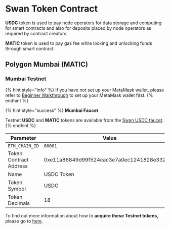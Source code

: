 # Swan Token Contract

**USDC** token is used to pay node operators for data storage and computing for smart contracts and also for deposits placed by node operators as required by contract creators.

**MATIC** token is used to pay gas fee while locking and unlocking funds through smart contract.

## Polygon Mumbai (MATIC) <a href="#polygon-matic" id="polygon-matic"></a>

### Mumbai Testnet <a href="#mumbai-testnet" id="mumbai-testnet"></a>

{% hint style="info" %}
If you have not set up your MetaMask wallet, please refer to [Beginner Walkthrough](../../multichain.storage/mcp-user-guide/setup-metamask.md) to set up your MetaMask wallet first.
{% endhint %}

{% hint style="success" %}
**Mumbai Faucet**

Testnet **USDC** and **MATIC** tokens are available from the [Swan USDC faucet](https://calibration-faucet.filswan.com).
{% endhint %}

| Parameter              | Value                                      |
| ---------------------- | ------------------------------------------ |
| `ETH_CHAIN_ID`         | `80001`                                    |
| Token Contract Address | 0xe11a86849d99f524cac3e7a0ec1241828e332c62 |
| Name                   | USDC Token                                 |
| Token Symbol           | USDC                                       |
| Token Decimals         | 18                                         |



To find out more information about how to **acquire these Testnet tokens,** please go to [here](acquire-testnet-usdc-and-matic-tokens.md).
